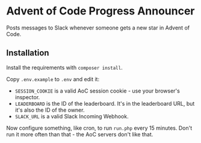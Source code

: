 # Advent of Code Progress Announcer
Posts messages to Slack whenever someone gets a new star in Advent of Code.

## Installation
Install the requirements with `composer install`.
 
Copy `.env.example` to `.env` and edit it:

- `SESSION_COOKIE` is a valid AoC session cookie - use your browser's inspector.
- `LEADERBOARD` is the ID of the leaderboard. It's in the leaderboard URL, but it's also the ID of the owner.
- `SLACK_URL` is a valid Slack Incoming Webhook.

Now configure something, like cron, to run `run.php` every 15 minutes. Don't run it more often than that - the AoC servers don't like that.
